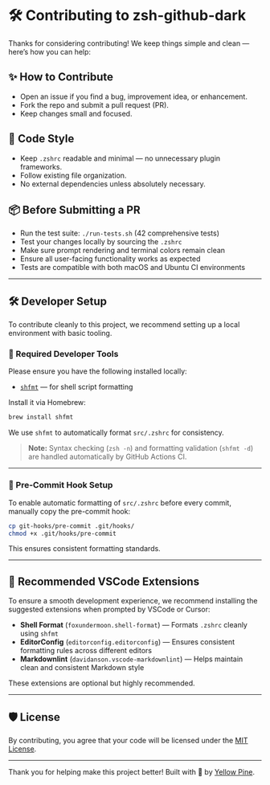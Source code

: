 # 🛠 Contributing to zsh-github-dark

Thanks for considering contributing! We keep things simple and clean —
here’s how you can help:

## ✨ How to Contribute

- Open an issue if you find a bug, improvement idea, or enhancement.
- Fork the repo and submit a pull request (PR).
- Keep changes small and focused.

## 🎯 Code Style

- Keep `.zshrc` readable and minimal — no unnecessary plugin frameworks.
- Follow existing file organization.
- No external dependencies unless absolutely necessary.

## 📦 Before Submitting a PR

- Run the test suite: `./run-tests.sh` (42 comprehensive tests)
- Test your changes locally by sourcing the `.zshrc`
- Make sure prompt rendering and terminal colors remain clean
- Ensure all user-facing functionality works as expected
- Tests are compatible with both macOS and Ubuntu CI environments

---

## 🛠 Developer Setup

To contribute cleanly to this project, we recommend setting up a local
environment with basic tooling.

### 🔹 Required Developer Tools

Please ensure you have the following installed locally:

- [`shfmt`](https://github.com/mvdan/sh) — for shell script formatting

Install it via Homebrew:

```bash
brew install shfmt
```

We use `shfmt` to automatically format `src/.zshrc` for consistency.

> **Note:** Syntax checking (`zsh -n`) and formatting validation (`shfmt -d`)
> are handled automatically by GitHub Actions CI.

---

### 🔹 Pre-Commit Hook Setup

To enable automatic formatting of `src/.zshrc` before every commit, manually copy the pre-commit hook:

```bash
cp git-hooks/pre-commit .git/hooks/
chmod +x .git/hooks/pre-commit
```

This ensures consistent formatting standards.

---

## 🧩 Recommended VSCode Extensions

To ensure a smooth development experience, we recommend installing the
suggested extensions when prompted by VSCode or Cursor:

- **Shell Format** (`foxundermoon.shell-format`) — Formats `.zshrc` cleanly
  using `shfmt`
- **EditorConfig** (`editorconfig.editorconfig`) — Ensures consistent
  formatting rules across different editors
- **Markdownlint** (`davidanson.vscode-markdownlint`) — Helps maintain clean
  and consistent Markdown style

These extensions are optional but highly recommended.

---

## 🛡 License

By contributing, you agree that your code will be licensed under the
[MIT License](LICENSE).

---

Thank you for helping make this project better! Built with 💛 by
[Yellow Pine](https://github.com/yellow-pine).
